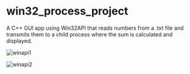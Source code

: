 # win32_process_project
 A C++ GUI app using Win32API that reads numbers from a .txt file and transmits them to a child process where the sum is calculated and displayed.
 
 
 ![winapi1](https://user-images.githubusercontent.com/105750932/173341441-ed06668f-7d7f-45fe-8d1c-739a9793baf6.png)
 
![winapi2](https://user-images.githubusercontent.com/105750932/173341515-9aa65b8f-b4bb-4dac-9060-37d7d8c211c6.png)

